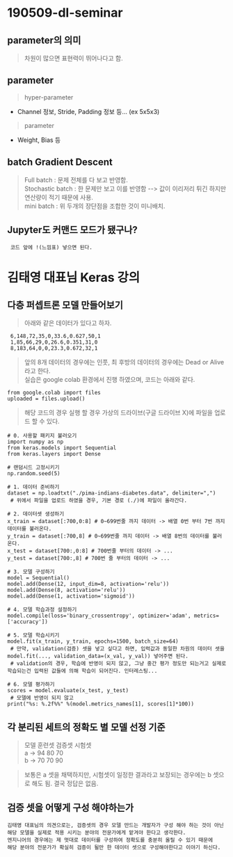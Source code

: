 # 190509-dl-seminar

parameter의 의미
-----------
> 차원이 많으면 표현력이 뛰어나다고 함.

parameter
----------
> hyper-parameter
* Channel 정보, Stride, Padding 정보 등... (ex 5x5x3)
> parameter
* Weight, Bias 등

batch Gradient Descent
----------
> Full batch : 문제 전체를 다 보고 반영함. <br>
> Stochastic batch : 한 문제만 보고 이를 반영함 --> 값이 이리저리 튀긴 하지만 연산량이 적기 때문에 사용. <br>
> mini batch : 위 두개의 장단점을 조합한 것이 미니배치.

Jupyter도 커맨드 모드가 됐구나?
----------
 <code> 코드 앞에 !(느낌표) 넣으면 된다. </code>

김태영 대표님 Keras 강의
========================================

다층 퍼셉트론 모델 만들어보기
------

> 아래와 같은 데이터가 있다고 하자. <br>

```
 6,148,72,35,0,33.6,0.627,50,1
 1,85,66,29,0,26.6,0.351,31,0
 8,183,64,0,0,23.3,0.672,32,1
```


> 앞의 8개 데이터의 경우에는 인풋, 최 후방의 데이터의 경우에는 Dead or Alive 라고 한다. <br>
> 실습은 google colab 환경에서 진행 하였으며, 코드는 아래와 같다. <br>

```
from google.colab import files
uploaded = files.upload()
```
> 해당 코드의 경우 실행 할 경우 가상의 드라이브(구글 드라이브 X)에 파일을 업로드 할 수 있다.

```
# 0. 사용할 패키지 불러오기
import numpy as np
from keras.models import Sequential
from keras.layers import Dense

# 랜덤시드 고정시키기
np.random.seed(5)

# 1. 데이터 준비하기
dataset = np.loadtxt("./pima-indians-diabetes.data", delimiter=",")
 # 위에서 파일을 업로드 하였을 경우, 기본 경로 (./)에 파일이 올라간다.

# 2. 데이터셋 생성하기
x_train = dataset[:700,0:8] # 0~699번줄 까지 데이터 -> 배열 0번 부터 7번 까지 데이터를 불러온다.
y_train = dataset[:700,8] # 0~699번줄 까지 데이터 -> 배열 8번의 데이터를 불러온다.
x_test = dataset[700:,0:8] # 700번줄 부터의 데이터 -> ...
y_test = dataset[700:,8] # 700번 줄 부터의 데이터 -> ...

# 3. 모델 구성하기
model = Sequential()
model.add(Dense(12, input_dim=8, activation='relu'))
model.add(Dense(8, activation='relu'))
model.add(Dense(1, activation='sigmoid'))

# 4. 모델 학습과정 설정하기
model.compile(loss='binary_crossentropy', optimizer='adam', metrics=['accuracy'])

# 5. 모델 학습시키기
model.fit(x_train, y_train, epochs=1500, batch_size=64)
 # 만약, validation(검증) 셋을 넣고 싶다고 하면, 입력값과 동일한 차원의 데이터 셋을 model.fit(..., validation_data=(x_val, y_val)) 넣어주면 된다.
 # validation의 경우, 학습에 반영이 되지 않고, 그냥 중간 평가 정도만 되는거고 실제로 학습되는건 입력된 값들에 의해 학습이 되어진다. 인터레스팅... 

# 6. 모델 평가하기
scores = model.evaluate(x_test, y_test)
 # 모델에 반영이 되지 않고 
print("%s: %.2f%%" %(model.metrics_names[1], scores[1]*100))
```

각 분리된 세트의 정확도 별 모델 선정 기준
------
> 모델 훈련셋 검증셋 시험셋 <br> 
> a ->  94   80   70 <br>
> b ->  70   70   90 <br>

> 보통은 a 셋을 채택하지만, 시험셋이 일정한 결과라고 보장되는 경우에는 b 셋으로 해도 됨. 결국 정답은 없음.


검증 셋을 어떻게 구성 해야하는가
---------

```
김태영 대표님의 의견으로는, 검증셋의 경우 모델 만드는 개발자가 구성 해야 하는 것이 아닌 
해당 모델을 실제로 적용 시키는 분야의 전문가에게 맡겨야 한다고 생각한다. 
엔지니어의 경우에는 제 멋대로 데이터를 구성하여 정확도를 충분히 올릴 수 있기 때문에 
해당 분야의 전문가가 확실히 검증이 될만 한 데이터 셋으로 구성해야한다고 이야기 하신다.
```
